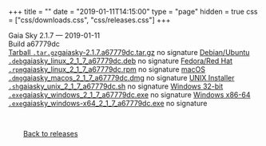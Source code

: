 +++
title = ""
date = "2019-01-11T14:15:00"
type = "page"
hidden = true
css = ["css/downloads.css", "css/releases.css"]
+++

<div class="download-container">
<div id="download-title">
<i class="fa-solid fa-tag"></i>
Gaia Sky <span class="downloads-version">2.1.7</span> — <i class="fa-solid fa-clock"></i>
<time class="downloads-releasedate" datetime="2019-01-11T14:15:00" title="Published: 2019-01-11T14:15:00">2019-01-11</time></div>
<div class="downloads-build">Build a67779dc</div>
<div class="download-section">
<a href="https://gaia.ari.uni-heidelberg.de/gaiasky/releases/2.1.7.a67779dc/gaiasky-2.1.7.a67779dc.tar.gz" class="download-button"><i class="fa-solid fa-file-zipper"></i> Tarball <code>.tar.gz</code><span class="download-sub">gaiasky-2.1.7.a67779dc.tar.gz</span></a>
<span class="signature">no signature</span>
<a href="https://gaia.ari.uni-heidelberg.de/gaiasky/releases/2.1.7.a67779dc/gaiasky_linux_2_1_7_a67779dc.deb" class="download-button"><i class="fa-brands fa-debian"></i> Debian/Ubuntu <code>.deb</code><span class="download-sub">gaiasky_linux_2_1_7_a67779dc.deb</span></a>
<span class="signature">no signature</span>
<a href="https://gaia.ari.uni-heidelberg.de/gaiasky/releases/2.1.7.a67779dc/gaiasky_linux_2_1_7_a67779dc.rpm" class="download-button"><i class="fa-brands fa-fedora"></i> Fedora/Red Hat <code>.rpm</code><span class="download-sub">gaiasky_linux_2_1_7_a67779dc.rpm</span></a>
<span class="signature">no signature</span>
<a href="https://gaia.ari.uni-heidelberg.de/gaiasky/releases/2.1.7.a67779dc/gaiasky_macos_2_1_7_a67779dc.dmg" class="download-button"><i class="fa-brands fa-apple"></i> macOS <code>.dmg</code><span class="download-sub">gaiasky_macos_2_1_7_a67779dc.dmg</span></a>
<span class="signature">no signature</span>
<a href="https://gaia.ari.uni-heidelberg.de/gaiasky/releases/2.1.7.a67779dc/gaiasky_unix_2_1_7_a67779dc.sh" class="download-button"><i class="fa fa-terminal"></i> UNIX Installer <code>.sh</code><span class="download-sub">gaiasky_unix_2_1_7_a67779dc.sh</span></a>
<span class="signature">no signature</span>
<a href="https://gaia.ari.uni-heidelberg.de/gaiasky/releases/2.1.7.a67779dc/gaiasky_windows_2_1_7_a67779dc.exe" class="download-button"><i class="fa-brands fa-windows"></i> Windows 32-bit <code>.exe</code><span class="download-sub">gaiasky_windows_2_1_7_a67779dc.exe</span></a>
<span class="signature">no signature</span>
<a href="https://gaia.ari.uni-heidelberg.de/gaiasky/releases/2.1.7.a67779dc/gaiasky_windows-x64_2_1_7_a67779dc.exe" class="download-button"><i class="fa-brands fa-windows"></i> Windows x86-64 <code>.exe</code><span class="download-sub">gaiasky_windows-x64_2_1_7_a67779dc.exe</span></a>
<span class="signature">no signature</span>
</div>
</div>

<p class="center-text" style="padding: 30px;">
<i class="fa-solid fa-circle-arrow-left"></i> <a href="/downloads/releases">Back to releases</a>
</p>

